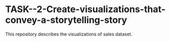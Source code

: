 # TASK--2-Create-visualizations-that-convey-a-storytelling-story
This repository describes the visualizations of sales dataset.
